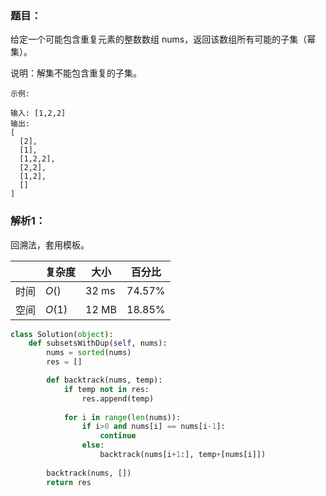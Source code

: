### 题目：
给定一个可能包含重复元素的整数数组 nums，返回该数组所有可能的子集（幂集）。

说明：解集不能包含重复的子集。
```
示例:

输入: [1,2,2]
输出:
[
  [2],
  [1],
  [1,2,2],
  [2,2],
  [1,2],
  []
]
```

### 解析1：
回溯法，套用模板。

|  |复杂度|大小|百分比|
|--|--|--|--|
|时间|$O()$|32 ms|74.57%|
|空间|$O(1)$|12 MB|18.85%|

```python
class Solution(object):
    def subsetsWithDup(self, nums):
        nums = sorted(nums)
        res = []

        def backtrack(nums, temp):
            if temp not in res:
                res.append(temp)
            
            for i in range(len(nums)):
                if i>0 and nums[i] == nums[i-1]:
                    continue
                else:
                    backtrack(nums[i+1:], temp+[nums[i]])
                    
        backtrack(nums, [])
        return res
```